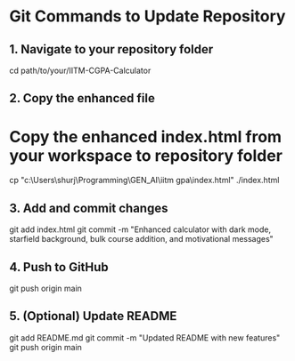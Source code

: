 # Git Commands to Update Repository

## 1. Navigate to your repository folder
cd path/to/your/IITM-CGPA-Calculator

## 2. Copy the enhanced file
# Copy the enhanced index.html from your workspace to repository folder
cp "c:\Users\shurj\Programming\GEN_AI\iitm gpa\index.html" ./index.html

## 3. Add and commit changes
git add index.html
git commit -m "Enhanced calculator with dark mode, starfield background, bulk course addition, and motivational messages"

## 4. Push to GitHub
git push origin main

## 5. (Optional) Update README
git add README.md
git commit -m "Updated README with new features"
git push origin main
